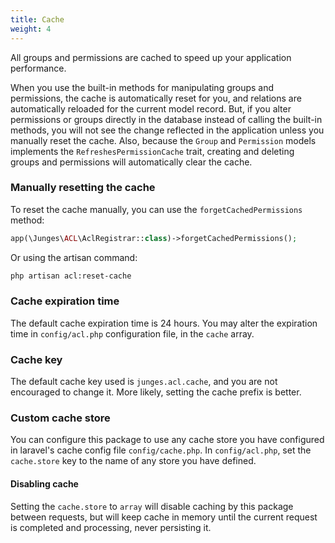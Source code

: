 ```yaml
---
title: Cache
weight: 4
---
```


All groups and permissions are cached to speed up your application performance.

When you use the built-in methods for manipulating groups and permissions, the cache is automatically reset for you, and relations are automatically reloaded for the current model record.
But, if you alter permissions or groups directly in the database instead of calling the built-in methods, you will not see the change reflected in the application unless you manually reset the cache. 
Also, because  the `Group` and `Permission` models implements the `RefreshesPermissionCache` trait, creating and deleting groups and permissions will automatically
clear the cache. 

### Manually resetting the cache

To reset the cache manually, you can use the `forgetCachedPermissions` method:

```php
app(\Junges\ACL\AclRegistrar::class)->forgetCachedPermissions();
```

Or using the artisan command:

```bash
php artisan acl:reset-cache
```

### Cache expiration time
The default cache expiration time is 24 hours. You may alter the expiration time in `config/acl.php` configuration file, in the `cache` array.

### Cache key
The default cache key used is `junges.acl.cache`, and you are not encouraged to change it. More likely, setting the cache prefix is better.

### Custom cache store
You can configure this package to use any cache store you have configured in laravel's cache config file `config/cache.php`. In `config/acl.php`, set the `cache.store` key to 
the name of any store you have defined.


#### Disabling cache
Setting the `cache.store` to `array` will disable caching by this package between requests, but will keep cache in memory until the current request is completed and processing, never persisting it.

